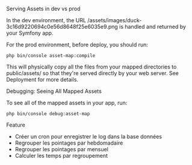 Serving Assets in dev vs prod

In the dev environment, the URL /assets/images/duck-3c16d9220694c0e56d8648f25e6035e9.png is handled and returned by your Symfony app.

For the prod environment, before deploy, you should run:


`php bin/console asset-map:compile`

This will physically copy all the files from your mapped directories to public/assets/ so that they're served directly by your web server.
See Deployment for more details.

Debugging: Seeing All Mapped Assets

To see all of the mapped assets in your app, run:

`php bin/console debug:asset-map`



Feature
- Créer un cron pour enregistrer le log dans la base données
- Regrouper les pointages par hebdomadaire
- Regrouper les pointages par mensuel
- Calculer les temps par regroupement
